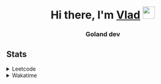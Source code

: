 <h1 align="center">Hi there, I'm <a href="https://t.me/N0gameNol1fee" target="_blank">Vlad</a> 
<img src="https://github.com/blackcater/blackcater/raw/main/images/Hi.gif" height="32"/></h1>
<h3 align="center">Goland dev</h3>

<h2>Stats</h2>
<details><summary>Leetcode</summary>

[![Nol1fe LeetCode stats](https://leetcode-stats-six.vercel.app/api?username=Nol1feee&theme=dark)](https://leetcode.com/Nol1feee/)
</details>

<details><summary>Wakatime</summary>
 
<!--START_SECTION:waka-->
📊 **This Week I Spent My Time On** 

```text
💬 Programming Languages: 
Go                       6 hrs 24 mins       █████████████████████░░░░   83.66 % 
Bash                     28 mins             ██░░░░░░░░░░░░░░░░░░░░░░░   06.28 % 
YAML                     22 mins             █░░░░░░░░░░░░░░░░░░░░░░░░   05.00 % 
Markdown                 14 mins             █░░░░░░░░░░░░░░░░░░░░░░░░   03.23 % 
Text                     3 mins              ░░░░░░░░░░░░░░░░░░░░░░░░░   00.81 % 

🐱‍💻 Projects: 
telegramBot-pocket       4 hrs 15 mins       ██████████████░░░░░░░░░░░   55.59 % 
test                     2 hrs 2 mins        ███████░░░░░░░░░░░░░░░░░░   26.69 % 
pocketer-bot             44 mins             ██░░░░░░░░░░░░░░░░░░░░░░░   09.66 % 
CLI-chat                 21 mins             █░░░░░░░░░░░░░░░░░░░░░░░░   04.77 % 
go-pocket-sdk            12 mins             █░░░░░░░░░░░░░░░░░░░░░░░░   02.68 % 

💻 Operating System: 
Mac                      7 hrs 39 mins       █████████████████████████   100.00 % 
```


 Last Updated on 05/12/2023 01:07:47 UTC
<!--END_SECTION:waka-->
</details>
